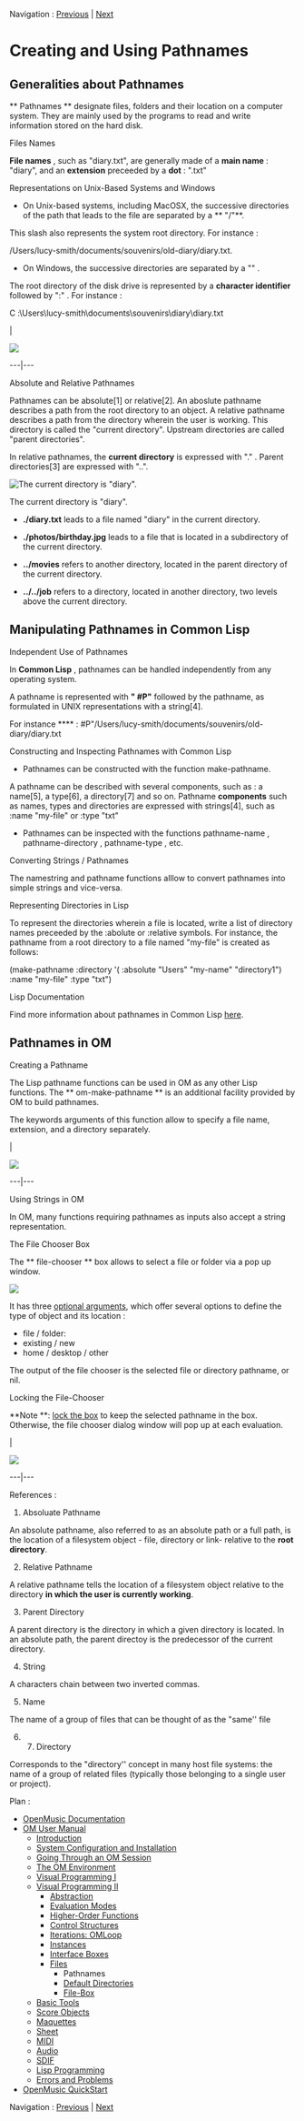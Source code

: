 
Navigation : [Previous](Files "page précédente\(Files\)") | [Next](DefDirectories "Next\(Default Directories\)")

# Creating and Using Pathnames

## Generalities about Pathnames

** Pathnames ** designate files, folders and their location on a computer
system. They are mainly used by the programs to read and write information
stored on the hard disk.

Files Names

**File names** , such as "diary.txt", are generally made of a **main name** :
"diary", and an **extension** preceeded by a **dot** : ".txt"

Representations on Unix-Based Systems and Windows

  * On Unix-based systems, including MacOSX, the successive directories of the path that leads to the file are separated by a ** "/"**. 

This slash also represents the system root directory. For instance :

/Users/lucy-smith/documents/souvenirs/old-diary/diary.txt.

  * On Windows, the successive directories are separated by a "\" .

The root directory of the disk drive is represented by a **character
identifier** followed by ":" . For instance :

C :\Users\lucy-smith\documents\souvenirs\diary\diary.txt

|

![](../res/arbo.png)  
  
---|---  
  
Absolute and Relative Pathnames

Pathnames can be absolute[1] or relative[2]. An aboslute pathname describes a
path from the root directory to an object. A relative pathname describes a
path from the directory wherein the user is working. This directory is called
the "current directory". Upstream directories are called "parent directories".

In relative pathnames, the **current directory** is expressed with "." .
Parent directories[3] are expressed with "..".

![The current directory is "diary".](../res/arborescence.png)

The current directory is "diary".

  * **./diary.txt** leads to a file named "diary" in the current directory.

  * **./photos/birthday.jpg** leads to a file that is located in a subdirectory of the current directory.

  * **../movies** refers to another directory, located in the parent directory of the current directory. 

  * **../../job** refers to a directory, located in another directory, two levels above the current directory.

## Manipulating Pathnames in Common Lisp

Independent Use of Pathnames

In **Common Lisp** , pathnames can be handled independently from any operating
system.

A pathname is represented with **" #P"** followed by the pathname, as
formulated in UNIX representations with a string[4].

For instance **** : #P"/Users/lucy-smith/documents/souvenirs/old-
diary/diary.txt

Constructing and Inspecting Pathnames with Common Lisp

  * Pathnames can be constructed with the function  make-pathname.

A pathname can be described with several components, such as : a name[5], a
type[6], a directory[7] and so on. Pathname **components** such as names,
types and directories are expressed with strings[4], such as :name "my-file"
or :type "txt"

  * Pathnames can be inspected with the functions  pathname-name ,  pathname-directory ,  pathname-type , etc. 

Converting Strings / Pathnames

The  namestring and  pathname functions alllow to convert pathnames into
simple strings and vice-versa.

Representing Directories in Lisp

To represent the directories wherein a file is located, write a list of
directory names preceeded by the :abolute or :relative symbols. For instance,
the pathname from a root directory to a file named "my-file" is created as
follows:

(make-pathname  :directory '( :absolute "Users" "my-name" "directory1") :name
"my-file" :type "txt")

Lisp Documentation

Find more information about pathnames in Common Lisp
[here](http://www.cs.cmu.edu/Groups/AI/cltl/clm/node204
"http://www.cs.cmu.edu/Groups/AI/cltl/clm/node204 \(nouvelle
fenêtre\)").

## Pathnames in OM

Creating a Pathname

The Lisp pathname functions can be used in OM as any other Lisp functions. The
** om-make-pathname ** is an additional facility provided by OM to build
pathnames.

The keywords arguments of this function allow to specify a file name,
extension, and a directory separately.

|

![](../res/make-pathname.png)  
  
---|---  
  
Using Strings in OM

In OM, many functions requiring pathnames as inputs also accept a string
representation.

The File Chooser Box

The ** file-chooser ** box allows to select a file or folder via a pop up
window.

![](../res/popup.png)

It has three [optional arguments](AdditionalInputs), which offer several
options to define the type of object and its location :

  * file / folder: 
  * existing / new
  * home / desktop / other

The output of the file chooser is the selected file or directory pathname, or
nil.

Locking the File-Chooser

**Note  **: [lock the box](LockMode) to keep the selected pathname in the
box. Otherwise, the file chooser dialog window will pop up at each evaluation.

|

![](../res/file-chooser.png)  
  
---|---  
  
References :

  1. Absoluate Pathname

An absolute pathname, also referred to as an absolute path or a full path, is
the location of a filesystem object - file, directory or link- relative to the
**root directory**.

  2. Relative Pathname

A relative pathname tells the location of a filesystem object relative to the
directory **in which the user is currently working**.

  3. Parent Directory

A parent directory is the directory in which a given directory is located. In
an absolute path, the parent directoy is the predecessor of the current
directory.

  4. String

A characters chain between two inverted commas.

  5. Name

The name of a group of files that can be thought of as the "same'' file

  6.   7. Directory

Corresponds to the "directory'' concept in many host file systems: the name of
a group of related files (typically those belonging to a single user or
project).

Plan :

  * [OpenMusic Documentation](OM-Documentation)
  * [OM User Manual](OM-User-Manual)
    * [Introduction](00-Sommaire)
    * [System Configuration and Installation](Installation)
    * [Going Through an OM Session](Goingthrough)
    * [The OM Environment](Environment)
    * [Visual Programming I](BasicVisualProgramming)
    * [Visual Programming II](AdvancedVisualProgramming)
      * [Abstraction](Abstraction)
      * [Evaluation Modes](EvalModes)
      * [Higher-Order Functions](HighOrder)
      * [Control Structures](Control)
      * [Iterations: OMLoop](OMLoop)
      * [Instances](Instances)
      * [Interface Boxes](InterfaceBoxes)
      * [Files](Files)
        * Pathnames
        * [Default Directories](DefDirectories)
        * [File-Box](File-Box)
    * [Basic Tools](BasicObjects)
    * [Score Objects](ScoreObjects)
    * [Maquettes](Maquettes)
    * [Sheet](Sheet)
    * [MIDI](MIDI)
    * [Audio](Audio)
    * [SDIF](SDIF)
    * [Lisp Programming](Lisp)
    * [Errors and Problems](errors)
  * [OpenMusic QuickStart](QuickStart-Chapters)

Navigation : [Previous](Files "page précédente\(Files\)") | [Next](DefDirectories "Next\(Default Directories\)")

